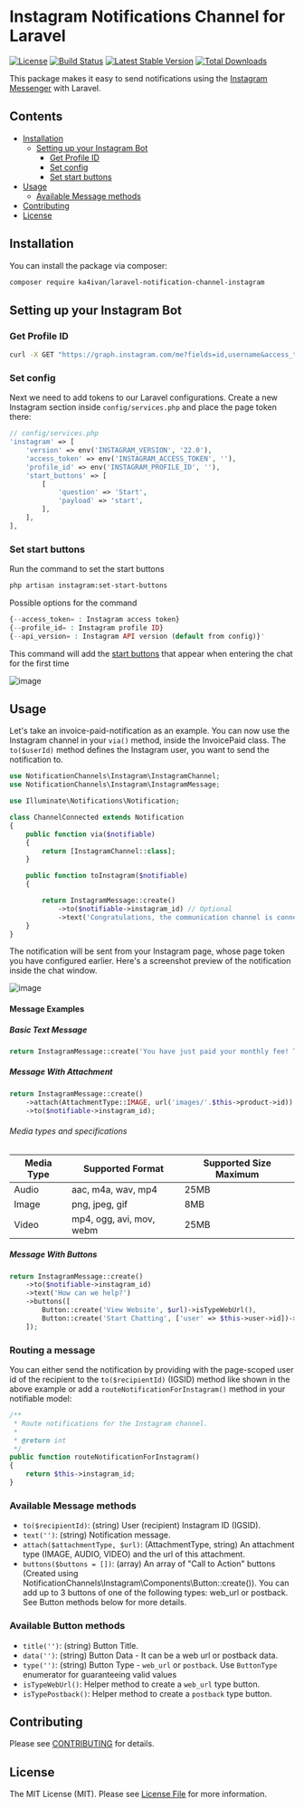 # Instagram Notifications Channel for Laravel

[![License](https://img.shields.io/packagist/l/ka4ivan/laravel-notification-channel-instagram.svg?style=for-the-badge)](https://packagist.org/packages/ka4ivan/laravel-notification-channel-instagram)
[![Build Status](https://img.shields.io/github/stars/ka4ivan/laravel-notification-channel-instagram.svg?style=for-the-badge)](https://github.com/ka4ivan/laravel-notification-channel-instagram)
[![Latest Stable Version](https://img.shields.io/packagist/v/ka4ivan/laravel-notification-channel-instagram.svg?style=for-the-badge)](https://packagist.org/packages/ka4ivan/laravel-notification-channel-instagram)
[![Total Downloads](https://img.shields.io/packagist/dt/ka4ivan/laravel-notification-channel-instagram.svg?style=for-the-badge)](https://packagist.org/packages/ka4ivan/laravel-notification-channel-instagram)

This package makes it easy to send notifications using the [Instagram Messenger](https://developers.facebook.com/docs/instagram-platform) with Laravel.
 
## Contents

- [Installation](#installation)
    - [Setting up your Instagram Bot](#setting-up-your-instagram-bot)
      - [Get Profile ID](#get-profile-id)
      - [Set config](#set-config)
      - [Set start buttons](#set-start-buttons)
- [Usage](#usage)
    - [Available Message methods](#available-message-methods)
- [Contributing](#contributing)
- [License](#license)


## Installation

You can install the package via composer:

``` bash
composer require ka4ivan/laravel-notification-channel-instagram
```

## Setting up your Instagram Bot

### Get Profile ID
``` bash
curl -X GET "https://graph.instagram.com/me?fields=id,username&access_token=ACCESS_TOKEN"
```

### Set config
Next we need to add tokens to our Laravel configurations. Create a new Instagram section inside `config/services.php` and place the page token there:

```php
// config/services.php
'instagram' => [
    'version' => env('INSTAGRAM_VERSION', '22.0'),
    'access_token' => env('INSTAGRAM_ACCESS_TOKEN', ''),
    'profile_id' => env('INSTAGRAM_PROFILE_ID', ''),
    'start_buttons' => [
        [
            'question' => 'Start',
            'payload' => 'start',
        ],
    ],
],
```

### Set start buttons

Run the command to set the start buttons
``` bash
php artisan instagram:set-start-buttons
```

Possible options for the command
```php
{--access_token= : Instagram access token}
{--profile_id= : Instagram profile ID}
{--api_version= : Instagram API version (default from config)}'
```

This command will add the [start buttons](https://developers.facebook.com/docs/instagram-platform/instagram-api-with-instagram-login/messaging-api/ice-breakers) that appear when entering the chat for the first time

![image](https://github.com/user-attachments/assets/c4a1af25-df9f-4170-973c-c099678955a0)

## Usage

Let's take an invoice-paid-notification as an example.
You can now use the Instagram channel in your `via()` method, inside the InvoicePaid class. The `to($userId)` method defines the Instagram user, you want to send the notification to.

```php
use NotificationChannels\Instagram\InstagramChannel;
use NotificationChannels\Instagram\InstagramMessage;

use Illuminate\Notifications\Notification;

class ChannelConnected extends Notification
{
    public function via($notifiable)
    {
        return [InstagramChannel::class];
    }

    public function toInstagram($notifiable)
    {

        return InstagramMessage::create()
            ->to($notifiable->instagram_id) // Optional
            ->text('Congratulations, the communication channel is connected');
    }
}
```

The notification will be sent from your Instagram page, whose page token you have configured earlier. Here's a screenshot preview of the notification inside the chat window.

![image](https://github.com/user-attachments/assets/30cfd446-fd5f-4dd4-9705-82a820bf7295)

#### Message Examples

##### Basic Text Message

```php
return InstagramMessage::create('You have just paid your monthly fee! Thanks');
```

##### Message With Attachment

```php
return InstagramMessage::create()
    ->attach(AttachmentType::IMAGE, url('images/'.$this->product->id))
    ->to($notifiable->instagram_id);
```

###### Media types and specifications
| Media Type | Supported Format         | Supported Size Maximum |
|------------|-------------------------|-----------------------|
| Audio      | aac, m4a, wav, mp4      | 25MB                  |
| Image      | png, jpeg, gif          | 8MB                   |
| Video      | mp4, ogg, avi, mov, webm| 25MB                  |


##### Message With Buttons

```php
return InstagramMessage::create()
    ->to($notifiable->instagram_id)
    ->text('How can we help?')
    ->buttons([
        Button::create('View Website', $url)->isTypeWebUrl(),
        Button::create('Start Chatting', ['user' => $this->user->id])->isTypePostback() // Custom payload sent back to your server
    ]);
```

### Routing a message

You can either send the notification by providing with the page-scoped user id of the recipient to the `to($recipientId)` (IGSID) method like shown in the above example or add a `routeNotificationForInstagram()` method in your notifiable model:

```php
/**
 * Route notifications for the Instagram channel.
 *
 * @return int
 */
public function routeNotificationForInstagram()
{
    return $this->instagram_id;
}
```

### Available Message methods
- `to($recipientId)`: (string) User (recipient) Instagram ID (IGSID).
- `text('')`: (string) Notification message.
- `attach($attachmentType, $url)`: (AttachmentType, string) An attachment type (IMAGE, AUDIO, VIDEO) and the url of this attachment.
- `buttons($buttons = [])`: (array) An array of "Call to Action" buttons (Created using NotificationChannels\Instagram\Components\Button::create()). You can add up to 3 buttons of one of the following types: web_url or postback. See Button methods below for more details.


### Available Button methods
- `title('')`: (string) Button Title.
- `data('')`: (string) Button Data - It can be a web url or postback data.
- `type('')`: (string) Button Type - `web_url` or `postback`. Use `ButtonType` enumerator for guaranteeing valid values
- `isTypeWebUrl()`: Helper method to create a `web_url` type button.
- `isTypePostback()`: Helper method to create a `postback` type button.

## Contributing

Please see [CONTRIBUTING](CONTRIBUTING.md) for details.

## License

The MIT License (MIT). Please see [License File](LICENSE.md) for more information.
